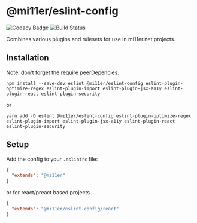 # @mi11er/eslint-config

[![Codacy Badge](https://api.codacy.com/project/badge/Grade/3f9bcb5d38f24b4983e8972f12941575)](https://app.codacy.com/app/mi11er/eslint-config?utm_source=github.com&utm_medium=referral&utm_content=mi11er-net/eslint-config&utm_campaign=badger)
[![Build Status](https://travis-ci.org/mi11er-net/eslint-config.svg?branch=master)](https://travis-ci.org/mi11er-net/eslint-config)

Combines various plugins and rulesets for use in mi11er.net projects.

## Installation

Note: don't forget the require peerDepencies.

```shell
npm install --save-dev eslint @mi11er/eslint-config eslint-plugin-optimize-regex eslint-plugin-import eslint-plugin-jsx-a11y eslint-plugin-react eslint-plugin-security
```

or

```shell
yarn add -D eslint @mi11er/eslint-config eslint-plugin-optimize-regex eslint-plugin-import eslint-plugin-jsx-a11y eslint-plugin-react eslint-plugin-security
```

## Setup

Add the config to your `.eslintrc` file:

```json
{
  "extends": "@mi11er"
}
```

or for react/preact based projects

```json
{
  "extends": "@mi11er/eslint-config/react"
}
```
